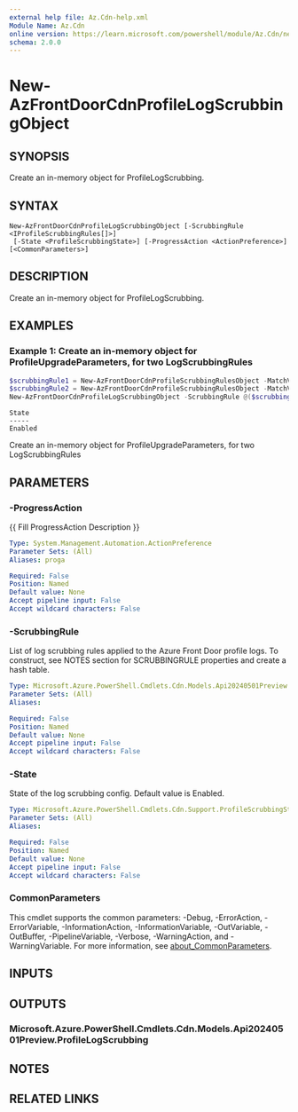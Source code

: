 ```yaml
---
external help file: Az.Cdn-help.xml
Module Name: Az.Cdn
online version: https://learn.microsoft.com/powershell/module/Az.Cdn/new-AzFrontDoorCdnProfileLogScrubbingObject
schema: 2.0.0
---
```


# New-AzFrontDoorCdnProfileLogScrubbingObject

## SYNOPSIS
Create an in-memory object for ProfileLogScrubbing.

## SYNTAX

```
New-AzFrontDoorCdnProfileLogScrubbingObject [-ScrubbingRule <IProfileScrubbingRules[]>]
 [-State <ProfileScrubbingState>] [-ProgressAction <ActionPreference>] [<CommonParameters>]
```

## DESCRIPTION
Create an in-memory object for ProfileLogScrubbing.

## EXAMPLES

### Example 1: Create an in-memory object for ProfileUpgradeParameters, for two LogScrubbingRules
```powershell
$scrubbingRule1 = New-AzFrontDoorCdnProfileScrubbingRulesObject -MatchVariable RequestIPAddress -State Enabled
$scrubbingRule2 = New-AzFrontDoorCdnProfileScrubbingRulesObject -MatchVariable RequestUri -State Enabled
New-AzFrontDoorCdnProfileLogScrubbingObject -ScrubbingRule @($scrubbingRule1, $scrubbingRule2) -State Enabled
```

```output
State
-----
Enabled
```

Create an in-memory object for ProfileUpgradeParameters, for two LogScrubbingRules

## PARAMETERS

### -ProgressAction
{{ Fill ProgressAction Description }}

```yaml
Type: System.Management.Automation.ActionPreference
Parameter Sets: (All)
Aliases: proga

Required: False
Position: Named
Default value: None
Accept pipeline input: False
Accept wildcard characters: False
```

### -ScrubbingRule
List of log scrubbing rules applied to the Azure Front Door profile logs.
To construct, see NOTES section for SCRUBBINGRULE properties and create a hash table.

```yaml
Type: Microsoft.Azure.PowerShell.Cmdlets.Cdn.Models.Api20240501Preview.IProfileScrubbingRules[]
Parameter Sets: (All)
Aliases:

Required: False
Position: Named
Default value: None
Accept pipeline input: False
Accept wildcard characters: False
```

### -State
State of the log scrubbing config.
Default value is Enabled.

```yaml
Type: Microsoft.Azure.PowerShell.Cmdlets.Cdn.Support.ProfileScrubbingState
Parameter Sets: (All)
Aliases:

Required: False
Position: Named
Default value: None
Accept pipeline input: False
Accept wildcard characters: False
```

### CommonParameters
This cmdlet supports the common parameters: -Debug, -ErrorAction, -ErrorVariable, -InformationAction, -InformationVariable, -OutVariable, -OutBuffer, -PipelineVariable, -Verbose, -WarningAction, and -WarningVariable. For more information, see [about_CommonParameters](http://go.microsoft.com/fwlink/?LinkID=113216).

## INPUTS

## OUTPUTS

### Microsoft.Azure.PowerShell.Cmdlets.Cdn.Models.Api20240501Preview.ProfileLogScrubbing

## NOTES

## RELATED LINKS
